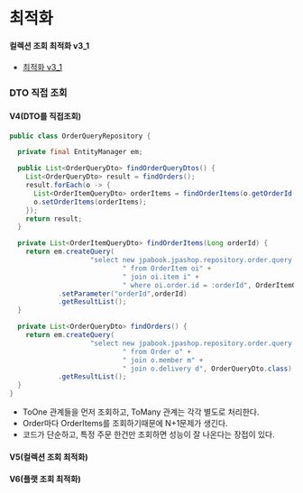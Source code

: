 # 최적화 

#### 컬렉션 조회 최적화 v3_1
+ [최적화 v3_1](7.컬렉션조회최적화v3_1.md)

### DTO 직접 조회
#### V4(DTO를 직접조회)
~~~java
public class OrderQueryRepository {

  private final EntityManager em;

  public List<OrderQueryDto> findOrderQueryDtos() {
    List<OrderQueryDto> result = findOrders();
    result.forEach(o -> {
      List<OrderItemQueryDto> orderItems = findOrderItems(o.getOrderId());
      o.setOrderItems(orderItems);
    });
    return result;
  }

  private List<OrderItemQueryDto> findOrderItems(Long orderId) {
    return em.createQuery(
                    "select new jpabook.jpashop.repository.order.query.OrderItemQueryDto(oi.order.id, i.name, oi.orderPrice, oi.count)" +
                            " from OrderItem oi" +
                            " join oi.item i" +
                            " where oi.order.id = :orderId", OrderItemQueryDto.class)
            .setParameter("orderId",orderId)
            .getResultList();
  }

  private List<OrderQueryDto> findOrders() {
    return em.createQuery(
                    "select new jpabook.jpashop.repository.order.query.OrderQueryDto(o.id, m.name, o.orderDate, o.status, d.address) " +
                            " from Order o" +
                            " join o.member m" +
                            " join o.delivery d", OrderQueryDto.class)
            .getResultList();
  }
}
~~~
+ ToOne 관계들을 먼저 조회하고, ToMany 관계는 각각 별도로 처리한다.
+ Order마다 OrderItems를 조회하기때문에 N+1문제가 생긴다.
+ 코드가 단순하고, 특정 주문 한건만 조회하면 성능이 잘 나온다는 장접이 있다.
#### V5(컬렉션 조회 최적화)

#### V6(플랫 조회 최적화)